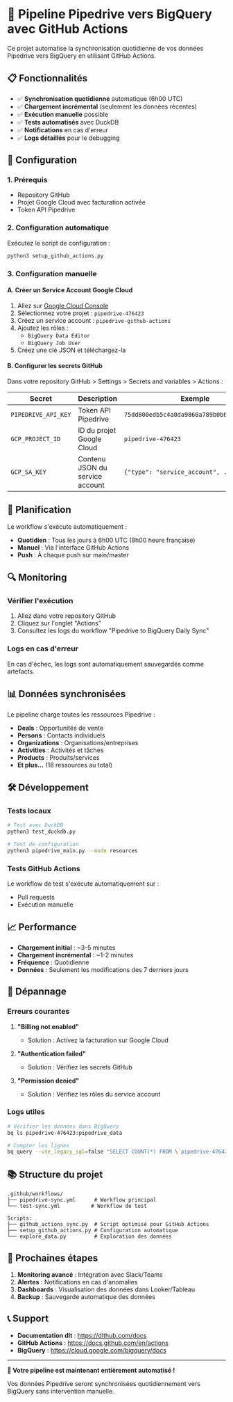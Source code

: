 # 🚀 Pipeline Pipedrive vers BigQuery avec GitHub Actions

Ce projet automatise la synchronisation quotidienne de vos données Pipedrive vers BigQuery en utilisant GitHub Actions.

## 📋 Fonctionnalités

- ✅ **Synchronisation quotidienne** automatique (6h00 UTC)
- ✅ **Chargement incrémental** (seulement les données récentes)
- ✅ **Exécution manuelle** possible
- ✅ **Tests automatisés** avec DuckDB
- ✅ **Notifications** en cas d'erreur
- ✅ **Logs détaillés** pour le debugging

## 🔧 Configuration

### 1. Prérequis

- Repository GitHub
- Projet Google Cloud avec facturation activée
- Token API Pipedrive

### 2. Configuration automatique

Exécutez le script de configuration :

```bash
python3 setup_github_actions.py
```

### 3. Configuration manuelle

#### A. Créer un Service Account Google Cloud

1. Allez sur [Google Cloud Console](https://console.cloud.google.com/iam-admin/serviceaccounts)
2. Sélectionnez votre projet : `pipedrive-476423`
3. Créez un service account : `pipedrive-github-actions`
4. Ajoutez les rôles :
   - `BigQuery Data Editor`
   - `BigQuery Job User`
5. Créez une clé JSON et téléchargez-la

#### B. Configurer les secrets GitHub

Dans votre repository GitHub > Settings > Secrets and variables > Actions :

| Secret | Description | Exemple |
|--------|-------------|---------|
| `PIPEDRIVE_API_KEY` | Token API Pipedrive | `75dd800edb5c4a0da9860a789b0b6c47aeebcc8d` |
| `GCP_PROJECT_ID` | ID du projet Google Cloud | `pipedrive-476423` |
| `GCP_SA_KEY` | Contenu JSON du service account | `{"type": "service_account", ...}` |

## 📅 Planification

Le workflow s'exécute automatiquement :

- **Quotidien** : Tous les jours à 6h00 UTC (8h00 heure française)
- **Manuel** : Via l'interface GitHub Actions
- **Push** : À chaque push sur main/master

## 🔍 Monitoring

### Vérifier l'exécution

1. Allez dans votre repository GitHub
2. Cliquez sur l'onglet "Actions"
3. Consultez les logs du workflow "Pipedrive to BigQuery Daily Sync"

### Logs en cas d'erreur

En cas d'échec, les logs sont automatiquement sauvegardés comme artefacts.

## 📊 Données synchronisées

Le pipeline charge toutes les ressources Pipedrive :

- **Deals** : Opportunités de vente
- **Persons** : Contacts individuels
- **Organizations** : Organisations/entreprises
- **Activities** : Activités et tâches
- **Products** : Produits/services
- **Et plus...** (18 ressources au total)

## 🛠️ Développement

### Tests locaux

```bash
# Test avec DuckDB
python3 test_duckdb.py

# Test de configuration
python3 pipedrive_main.py --mode resources
```

### Tests GitHub Actions

Le workflow de test s'exécute automatiquement sur :
- Pull requests
- Exécution manuelle

## 📈 Performance

- **Chargement initial** : ~3-5 minutes
- **Chargement incrémental** : ~1-2 minutes
- **Fréquence** : Quotidienne
- **Données** : Seulement les modifications des 7 derniers jours

## 🔧 Dépannage

### Erreurs courantes

1. **"Billing not enabled"**
   - Solution : Activez la facturation sur Google Cloud

2. **"Authentication failed"**
   - Solution : Vérifiez les secrets GitHub

3. **"Permission denied"**
   - Solution : Vérifiez les rôles du service account

### Logs utiles

```bash
# Vérifier les données dans BigQuery
bq ls pipedrive-476423:pipedrive_data

# Compter les lignes
bq query --use_legacy_sql=false "SELECT COUNT(*) FROM \`pipedrive-476423.pipedrive_data.deals\`"
```

## 📚 Structure du projet

```
.github/workflows/
├── pipedrive-sync.yml      # Workflow principal
└── test-sync.yml          # Workflow de test

Scripts:
├── github_actions_sync.py  # Script optimisé pour GitHub Actions
├── setup_github_actions.py # Configuration automatique
└── explore_data.py         # Exploration des données
```

## 🎯 Prochaines étapes

1. **Monitoring avancé** : Intégration avec Slack/Teams
2. **Alertes** : Notifications en cas d'anomalies
3. **Dashboards** : Visualisation des données dans Looker/Tableau
4. **Backup** : Sauvegarde automatique des données

## 📞 Support

- **Documentation dlt** : https://dlthub.com/docs
- **GitHub Actions** : https://docs.github.com/en/actions
- **BigQuery** : https://cloud.google.com/bigquery/docs

---

**🎉 Votre pipeline est maintenant entièrement automatisé !**

Vos données Pipedrive seront synchronisées quotidiennement vers BigQuery sans intervention manuelle.

